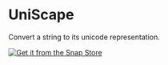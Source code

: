 # UniScape
Convert a string to its unicode representation.

[![Get it from the Snap Store](https://snapcraft.io/static/images/badges/en/snap-store-white.svg)](https://snapcraft.io/uniscape)
